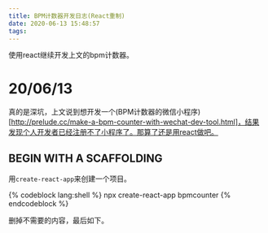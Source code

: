 ```yaml
---
title: BPM计数器开发日志(React重制)
date: 2020-06-13 15:48:57
tags:
---
```

使用react继续开发上文的bpm计数器。
<!-- more -->

# 20/06/13
真的是深坑，上文说到想开发一个(BPM计数器的微信小程序)[http://prelude.cc/make-a-bpm-counter-with-wechat-dev-tool.html]，结果发现个人开发者已经注册不了小程序了。那算了还是用react做吧。

## BEGIN WITH A SCAFFOLDING
用```create-react-app```来创建一个项目。

{% codeblock lang:shell %}
npx create-react-app bpmcounter
{% endcodeblock %}

删掉不需要的内容，最后如下。